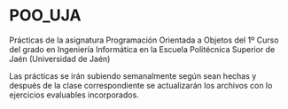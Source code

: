 # POO_UJA
Prácticas de la asignatura Programación Orientada a Objetos del 1º Curso del grado en Ingeniería Informática en la Escuela Politécnica Superior de Jaén (Universidad de Jaén)

Las prácticas se irán subiendo semanalmente según sean hechas y después de la clase correspondiente se actualizarán los archivos con lo ejercicios evaluables incorporados.
